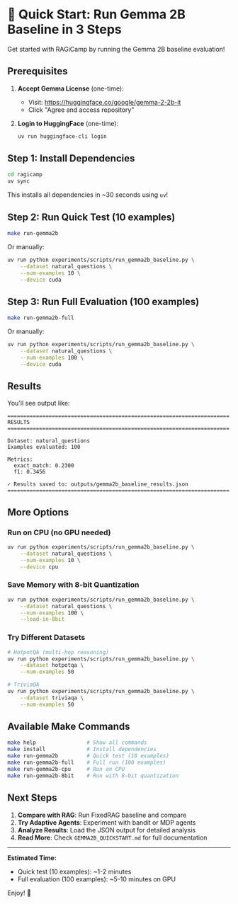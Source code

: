 # 🚀 Quick Start: Run Gemma 2B Baseline in 3 Steps

Get started with RAGiCamp by running the Gemma 2B baseline evaluation!

## Prerequisites

1. **Accept Gemma License** (one-time):
   - Visit: https://huggingface.co/google/gemma-2-2b-it
   - Click "Agree and access repository"

2. **Login to HuggingFace** (one-time):
   ```bash
   uv run huggingface-cli login
   ```

## Step 1: Install Dependencies

```bash
cd ragicamp
uv sync
```

This installs all dependencies in ~30 seconds using `uv`!

## Step 2: Run Quick Test (10 examples)

```bash
make run-gemma2b
```

Or manually:
```bash
uv run python experiments/scripts/run_gemma2b_baseline.py \
    --dataset natural_questions \
    --num-examples 10 \
    --device cuda
```

## Step 3: Run Full Evaluation (100 examples)

```bash
make run-gemma2b-full
```

Or manually:
```bash
uv run python experiments/scripts/run_gemma2b_baseline.py \
    --dataset natural_questions \
    --num-examples 100 \
    --device cuda
```

## Results

You'll see output like:

```
======================================================================
RESULTS
======================================================================

Dataset: natural_questions
Examples evaluated: 100

Metrics:
  exact_match: 0.2300
  f1: 0.3456

✓ Results saved to: outputs/gemma2b_baseline_results.json
======================================================================
```

## More Options

### Run on CPU (no GPU needed)
```bash
uv run python experiments/scripts/run_gemma2b_baseline.py \
    --dataset natural_questions \
    --num-examples 10 \
    --device cpu
```

### Save Memory with 8-bit Quantization
```bash
uv run python experiments/scripts/run_gemma2b_baseline.py \
    --dataset natural_questions \
    --num-examples 100 \
    --load-in-8bit
```

### Try Different Datasets
```bash
# HotpotQA (multi-hop reasoning)
uv run python experiments/scripts/run_gemma2b_baseline.py \
    --dataset hotpotqa \
    --num-examples 50

# TriviaQA
uv run python experiments/scripts/run_gemma2b_baseline.py \
    --dataset triviaqa \
    --num-examples 50
```

## Available Make Commands

```bash
make help                # Show all commands
make install             # Install dependencies
make run-gemma2b         # Quick test (10 examples)
make run-gemma2b-full    # Full run (100 examples)
make run-gemma2b-cpu     # Run on CPU
make run-gemma2b-8bit    # Run with 8-bit quantization
```

## Next Steps

1. **Compare with RAG**: Run FixedRAG baseline and compare
2. **Try Adaptive Agents**: Experiment with bandit or MDP agents
3. **Analyze Results**: Load the JSON output for detailed analysis
4. **Read More**: Check `GEMMA2B_QUICKSTART.md` for full documentation

---

**Estimated Time:**
- Quick test (10 examples): ~1-2 minutes
- Full evaluation (100 examples): ~5-10 minutes on GPU

Enjoy! 🎉


